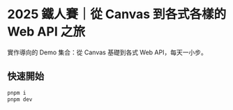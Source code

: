 # 2025 鐵人賽｜從 Canvas 到各式各樣的 Web API 之旅

實作導向的 Demo 集合：從 Canvas 基礎到各式 Web API，每天一小步。

## 快速開始

```bash
pnpm i
pnpm dev
```

